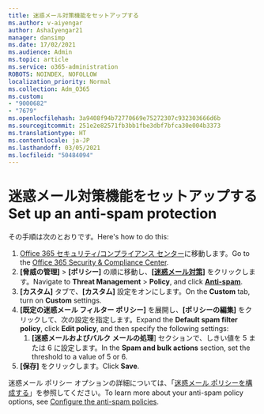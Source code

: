 ```yaml
---
title: 迷惑メール対策機能をセットアップする
ms.author: v-aiyengar
author: AshaIyengar21
manager: dansimp
ms.date: 17/02/2021
ms.audience: Admin
ms.topic: article
ms.service: o365-administration
ROBOTS: NOINDEX, NOFOLLOW
localization_priority: Normal
ms.collection: Adm_O365
ms.custom:
- "9000682"
- "7679"
ms.openlocfilehash: 3a9408f94b72770669e75272307c932303666d6b
ms.sourcegitcommit: 251e2e82571fb3bb1fbe3dbf7bfca30e004b3373
ms.translationtype: HT
ms.contentlocale: ja-JP
ms.lasthandoff: 03/05/2021
ms.locfileid: "50484094"
---
```

# <a name="set-up-an-anti-spam-protection"></a><span data-ttu-id="c19d1-102">迷惑メール対策機能をセットアップする</span><span class="sxs-lookup"><span data-stu-id="c19d1-102">Set up an anti-spam protection</span></span>

<span data-ttu-id="c19d1-103">その手順は次のとおりです。</span><span class="sxs-lookup"><span data-stu-id="c19d1-103">Here's how to do this:</span></span>

1. <span data-ttu-id="c19d1-104">[Office 365 セキュリティ/コンプライアンス センター](https://go.microsoft.com/fwlink/p/?linkid=2077143)に移動します。</span><span class="sxs-lookup"><span data-stu-id="c19d1-104">Go to the [Office 365 Security & Compliance Center](https://go.microsoft.com/fwlink/p/?linkid=2077143).</span></span>
1. <span data-ttu-id="c19d1-105">**[脅威の管理]** > **[ポリシー]** の順に移動し、**[[迷惑メール対策]](https://go.microsoft.com/fwlink/p/?linkid=2077143)** をクリックします。</span><span class="sxs-lookup"><span data-stu-id="c19d1-105">Navigate to **Threat Management** > **Policy**, and click **[Anti-spam](https://go.microsoft.com/fwlink/p/?linkid=2077143)**.</span></span>
1. <span data-ttu-id="c19d1-106">**[カスタム]** タブで、**[カスタム]** 設定をオンにします。</span><span class="sxs-lookup"><span data-stu-id="c19d1-106">On the **Custom** tab, turn on **Custom** settings.</span></span>
1. <span data-ttu-id="c19d1-107">**[既定の迷惑メール フィルター ポリシー]** を展開し、**[ポリシーの編集]** をクリックして、次の設定を指定します。</span><span class="sxs-lookup"><span data-stu-id="c19d1-107">Expand the **Default spam filter policy**,  click **Edit policy**, and then specify the following settings:</span></span>
    1. <span data-ttu-id="c19d1-108">**[迷惑メールおよびバルク メールの処理**] セクションで、しきい値を 5 または 6 に設定します。</span><span class="sxs-lookup"><span data-stu-id="c19d1-108">In the **Spam and bulk actions** section, set the threshold to a value of 5 or 6.</span></span>
1. <span data-ttu-id="c19d1-109">**[保存]** をクリックします。</span><span class="sxs-lookup"><span data-stu-id="c19d1-109">Click **Save**.</span></span>

<span data-ttu-id="c19d1-110">迷惑メール ポリシー オプションの詳細については、「[迷惑メール ポリシーを構成する](https://go.microsoft.com/fwlink/?linkid=2092051)」を参照してください。</span><span class="sxs-lookup"><span data-stu-id="c19d1-110">To learn more about your anti-spam policy options, see [Configure the anti-spam policies](https://go.microsoft.com/fwlink/?linkid=2092051).</span></span>
